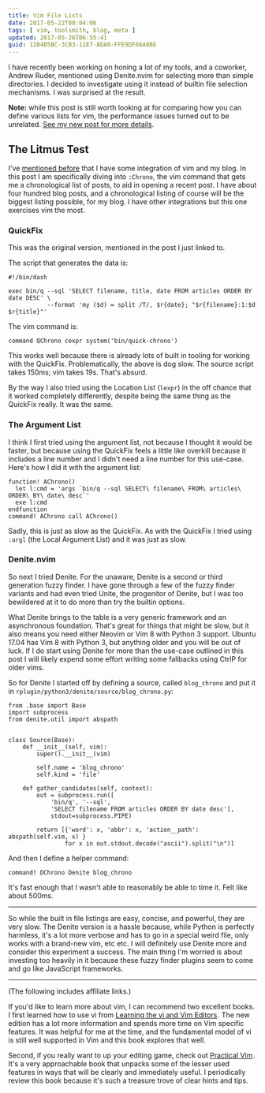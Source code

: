 ```yaml
---
title: Vim File Lists
date: 2017-05-22T08:04:06
tags: [ vim, toolsmith, blog, meta ]
updated: 2017-05-26T06:55:41
guid: 1284B5BC-3CB3-11E7-8DA0-FFE9DF66A8BE
---
```

I have recently been working on honing a lot of my tools, and a coworker, Andrew
Ruder, mentioned using Denite.nvim for selecting more than simple directories.
I decided to investigate using it instead of builtin file selection mechanisms.
I was surprised at the result.

**Note:** while this post is still worth looking at for comparing how you can
define various lists for vim, the performance issues turned out to be unrelated.
[See my new post for more details](/posts/vim-slow-buffers/).

<!--more-->

## The Litmus Test

I've [mentioned before](/posts/hugo-unix-vim-integration/) that I have some
integration of vim and my blog.  In this post I am specifically diving into
`:Chrono`, the vim command that gets me a chronological list of posts, to aid in
opening a recent post.  I have about four hundred blog posts, and a
chronological listing of course will be the biggest listing possible, for my
blog.  I have other integrations but this one exercises vim the most.

### QuickFix

This was the original version, mentioned in the post I just linked to.

The script that generates the data is:

```
#!/bin/dash

exec bin/q --sql 'SELECT filename, title, date FROM articles ORDER BY date DESC' \
           --format 'my ($d) = split /T/, $r{date}; "$r{filename}:1:$d $r{title}"' 
```

The vim command is:

```
command QChrono cexpr system('bin/quick-chrono')
```

This works well because there is already lots of built in tooling for working
with the QuickFix.  Problematically, the above is dog slow.  The source script
takes 150ms; vim takes 19s.  That's absurd.

By the way I also tried using the Location List (`lexpr`) in the off chance that
it worked completely differently, despite being the same thing as the QuickFix
really.  It was the same.

### The Argument List

I think I first tried using the argument list, not because I thought it would be
faster, but because using the QuickFix feels a little like overkill because it
includes a line number and I didn't need a line number for this use-case.
Here's how I did it with the argument list:

```
function! AChrono()
  let l:cmd = 'args `bin/q --sql SELECT\ filename\ FROM\ articles\ ORDER\ BY\ date\ desc`'
  exe l:cmd
endfunction
command! AChrono call AChrono()
```

Sadly, this is just as slow as the QuickFix.  As with the QuickFix I tried using
`:argl` (the Local Argument List) and it was just as slow.

### Denite.nvim

So next I tried Denite.  For the unaware, Denite is a second or third generation
fuzzy finder.  I have gone through a few of the fuzzy finder variants and had
even tried Unite, the progenitor of Denite, but I was too bewildered at it to do
more than try the builtin options.

What Denite brings to the table is a very generic framework and an asynchronous
foundation.  That's great for things that might be slow, but it also means you
need either Neovim or Vim 8 with Python 3 support.  Ubuntu 17.04 has Vim 8 with
Python 3, but anything older and you will be out of luck.  If I do start using
Denite for more than the use-case outlined in this post I will likely expend
some effort writing some fallbacks using CtrlP for older vims.

So for Denite I started off by defining a source, called `blog_chrono` and put
it in `rplugin/python3/denite/source/blog_chrono.py`:

``` python3
from .base import Base
import subprocess
from denite.util import abspath


class Source(Base):
    def __init__(self, vim):
        super().__init__(vim)

        self.name = 'blog_chrono'
        self.kind = 'file'

    def gather_candidates(self, context):
        out = subprocess.run([
            'bin/q', '--sql',
            'SELECT filename FROM articles ORDER BY date desc'],
            stdout=subprocess.PIPE)

        return [{'word': x, 'abbr': x, 'action__path': abspath(self.vim, x) }
                for x in out.stdout.decode("ascii").split("\n")]
```

And then I define a helper command:

```
command! DChrono Denite blog_chrono
```

It's fast enough that I wasn't able to reasonably be able to time it.  Felt like
about 500ms.

---

So while the built in file listings are easy, concise, and powerful, they are
very slow.  The Denite version is a hassle because, while Python is perfectly
harmless, it's a lot more verbose and has to go in a special weird file, only
works with a brand-new vim, etc etc.  I will definitely use Denite more and
consider this experiment a success.  The main thing I'm worried is about
investing too heavily in it because these fuzzy finder plugins seem to come and
go like JavaScript frameworks.

---


(The following includes affiliate links.)

If you'd like to learn more about vim, I can recommend two excellent books.  I
first learned how to use vi from
<a href="https://www.amazon.com/gp/product/059652983X/ref=as_li_tl?ie=UTF8&camp=1789&creative=9325&creativeASIN=059652983X&linkCode=as2&tag=afoolishmanif-20&linkId=1d3b90d608a023a1dcb898b903b6f6ac">Learning the vi and Vim Editors</a><img src="//ir-na.amazon-adsystem.com/e/ir?t=afoolishmanif-20&l=am2&o=1&a=059652983X" width="1" height="1" border="0" alt="" style="border:none !important; margin:0px !important;" />.
The new edition has a lot more information and spends more time on Vim specific
features.  It was helpful for me at the time, and the fundamental model of vi is
still well supported in Vim and this book explores that well.

Second, if you really want to up your editing game, check out
<a href="https://www.amazon.com/gp/product/1680501275/ref=as_li_tl?ie=UTF8&camp=1789&creative=9325&creativeASIN=1680501275&linkCode=as2&tag=afoolishmanif-20&linkId=4518880cd2a7fd1333456edcbacc26f6">Practical Vim</a><img src="//ir-na.amazon-adsystem.com/e/ir?t=afoolishmanif-20&l=am2&o=1&a=1680501275" width="1" height="1" border="0" alt="" style="border:none !important; margin:0px !important;" />.
It's a very approachable book that unpacks some of the lesser used features in
ways that will be clearly and immediately useful.  I periodically review this
book because it's such a treasure trove of clear hints and tips.
